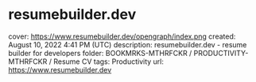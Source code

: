 # resumebuilder.dev

cover: https://www.resumebuilder.dev/opengraph/index.png
created: August 10, 2022 4:41 PM (UTC)
description: resumebuilder.dev - resume builder for developers
folder: BOOKMRKS-MTHRFCKR / PRODUCTIVITY-MTHRFCKR / Resume CV
tags: Productivity
url: https://www.resumebuilder.dev